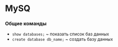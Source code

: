 
# MySQ


### Общие команды

* `show databases;`  ~  показать список баз данных
* `create database db_name;`  ~  создать базу данных
